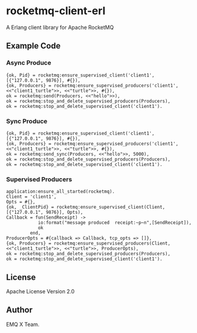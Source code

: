 # rocketmq-client-erl
A Erlang client library for Apache RocketMQ

## Example Code

### Async Produce

```
{ok, Pid} = rocketmq:ensure_supervised_client('client1', [{"127.0.0.1", 9876}], #{}),
{ok, Producers} = rocketmq:ensure_supervised_producers('client1', <<"client1_turtle">>, <<"turtle">>, #{}),
ok = rocketmq:send(Producers, <<"hello">>),
ok = rocketmq:stop_and_delete_supervised_producers(Producers),
ok = rocketmq:stop_and_delete_supervised_client('client1').
```
### Sync Produce

```
{ok, Pid} = rocketmq:ensure_supervised_client('client1', [{"127.0.0.1", 9876}], #{}),
{ok, Producers} = rocketmq:ensure_supervised_producers('client1', <<"client1_turtle">>, <<"turtle">>, #{}),
ok = rocketmq:send_sync(Producers, <<"hello">>, 5000),
ok = rocketmq:stop_and_delete_supervised_producers(Producers),
ok = rocketmq:stop_and_delete_supervised_client('client1').
```

### Supervised Producers

```
application:ensure_all_started(rocketmq).
Client = 'client1',
Opts = #{},
{ok, _ClientPid} = rocketmq:ensure_supervised_client(Client, [{"127.0.0.1", 9876}], Opts),
Callback = fun(SendReceipt) ->
            io:format("message produced  receipt:~p~n",[SendReceipt]),
            ok
         end,
ProducerOpts = #{callback => Callback, tcp_opts => []},
{ok, Producers} = rocketmq:ensure_supervised_producers(Client, <<"client1_turtle">>, <<"turtle">>, ProducerOpts),
ok = rocketmq:stop_and_delete_supervised_producers(Producers),
ok = rocketmq:stop_and_delete_supervised_client('client1').
```

## License

Apache License Version 2.0

## Author

EMQ X Team.